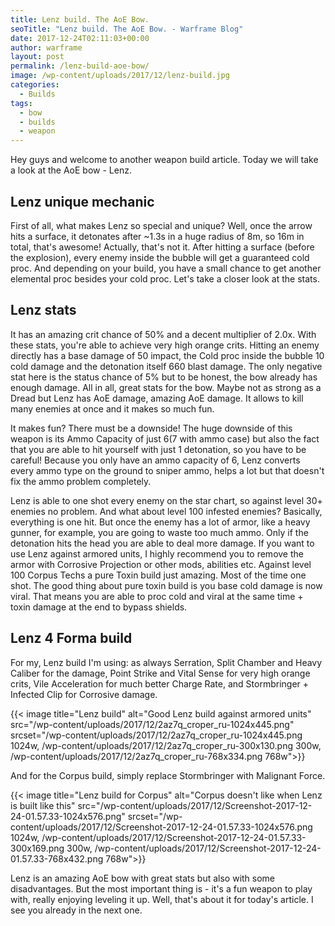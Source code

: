 ```yaml
---
title: Lenz build. The AoE Bow.
seoTitle: "Lenz build. The AoE Bow. - Warframe Blog"
date: 2017-12-24T02:11:03+00:00
author: warframe
layout: post
permalink: /lenz-build-aoe-bow/
image: /wp-content/uploads/2017/12/lenz-build.jpg
categories:
  - Builds
tags:
  - bow
  - builds
  - weapon
---
```

Hey guys and welcome to another weapon build article. Today we will take a look at the AoE bow - Lenz.<!--more-->

## Lenz unique mechanic

First of all, what makes Lenz so special and unique? Well, once the arrow hits a surface, it detonates after ~1.3s in a huge radius of 8m, so 16m in total, that's awesome! Actually, that's not it. After hitting a surface (before the explosion), every enemy inside the bubble will get a guaranteed cold proc. And depending on your build, you have a small chance to get another elemental proc besides your cold proc. Let's take a closer look at the stats.

## Lenz stats

It has an amazing crit chance of 50% and a decent multiplier of 2.0x. With these stats, you're able to achieve very high orange crits. Hitting an enemy directly has a base damage of 50 impact, the Cold proc inside the bubble 10 cold damage and the detonation itself 660 blast damage. The only negative stat here is the status chance of 5% but to be honest, the bow already has enough damage. All in all, great stats for the bow. Maybe not as strong as a Dread but Lenz has AoE damage, amazing AoE damage. It allows to kill many enemies at once and it makes so much fun.

It makes fun? There must be a downside! The huge downside of this weapon is its Ammo Capacity of just 6(7 with ammo case) but also the fact that you are able to hit yourself with just 1 detonation, so you have to be careful! Because you only have an ammo capacity of 6, Lenz converts every ammo type on the ground to sniper ammo, helps a lot but that doesn't fix the ammo problem completely.

Lenz is able to one shot every enemy on the star chart, so against level 30+ enemies no problem. And what about level 100 infested enemies? Basically, everything is one hit. But once the enemy has a lot of armor, like a heavy gunner, for example, you are going to waste too much ammo. Only if the detonation hits the head you are able to deal more damage. If you want to use Lenz against armored units, I highly recommend you to remove the armor with Corrosive Projection or other mods, abilities etc. Against level 100 Corpus Techs a pure Toxin build just amazing. Most of the time one shot. The good thing about pure toxin build is you base cold damage is now viral. That means you are able to proc cold and viral at the same time + toxin damage at the end to bypass shields.

## Lenz 4 Forma build

For my, Lenz build I'm using: as always Serration, Split Chamber and Heavy Caliber for the damage, Point Strike and Vital Sense for very high orange crits, Vile Acceleration for much better Charge Rate, and Stormbringer + Infected Clip for Corrosive damage.

{{< image title="Lenz build" alt="Good Lenz build against armored units" src="/wp-content/uploads/2017/12/2az7q_croper_ru-1024x445.png" srcset="/wp-content/uploads/2017/12/2az7q_croper_ru-1024x445.png 1024w, /wp-content/uploads/2017/12/2az7q_croper_ru-300x130.png 300w, /wp-content/uploads/2017/12/2az7q_croper_ru-768x334.png 768w">}}

And for the Corpus build, simply replace Stormbringer with Malignant Force.

{{< image title="Lenz build for Corpus" alt="Corpus doesn't like when Lenz is built like this" src="/wp-content/uploads/2017/12/Screenshot-2017-12-24-01.57.33-1024x576.png" srcset="/wp-content/uploads/2017/12/Screenshot-2017-12-24-01.57.33-1024x576.png 1024w, /wp-content/uploads/2017/12/Screenshot-2017-12-24-01.57.33-300x169.png 300w, /wp-content/uploads/2017/12/Screenshot-2017-12-24-01.57.33-768x432.png 768w">}}

Lenz is an amazing AoE bow with great stats but also with some disadvantages. But the most important thing is - it's a fun weapon to play with, really enjoying leveling it up. Well, that's about it for today's article. I see you already in the next one.

&nbsp;